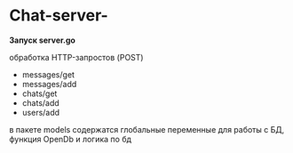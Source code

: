 # Chat-server-
**Запуск server.go**


обработка HTTP-запростов (POST)

- messages/get 
- messages/add 
- chats/get 
- chats/add 
- users/add


в пакете models содержатся глобальные переменные для работы с БД, функция OpenDb и логика по бд